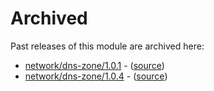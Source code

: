 # Archived

Past releases of this module are archived here:

- [network/dns-zone/1.0.1](https://github.com/Azure/bicep-registry-modules/releases/tag/network/dns-zone/1.0.1) - ([source](https://github.com/Azure/bicep-registry-modules/tree/network/dns-zone/1.0.1/modules/network/dns-zone))
- [network/dns-zone/1.0.4](https://github.com/Azure/bicep-registry-modules/releases/tag/network/dns-zone/1.0.4) - ([source](https://github.com/Azure/bicep-registry-modules/tree/network/dns-zone/1.0.4/modules/network/dns-zone))
